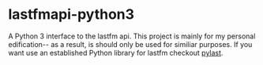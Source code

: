 # lastfmapi-python3

A Python 3 interface to the lastfm api. This project is mainly for my personal
edification-- as a result, is should only be used for similiar purposes. If you
want use an established Python library for lastfm checkout
[pylast](https://github.com/pylast/pylast).
